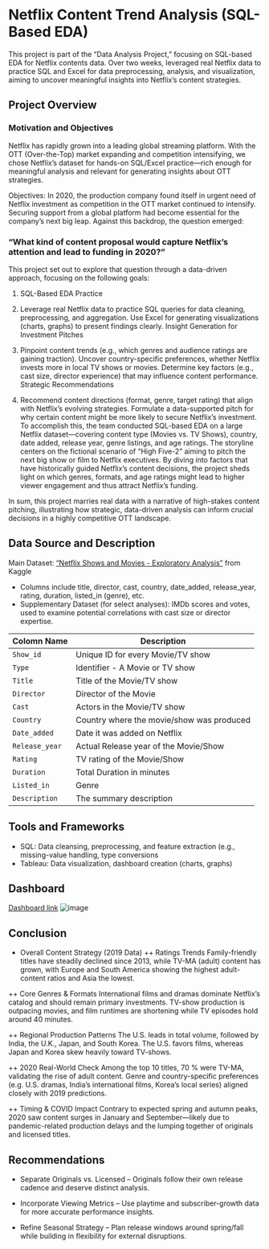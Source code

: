 # Netflix Content Trend Analysis (SQL-Based EDA)
This project is part of the “Data Analysis Project,” focusing on SQL-based EDA for Netflix contents data. Over two weeks, leveraged real Netflix data to practice SQL and Excel for data preprocessing, analysis, and visualization, aiming to uncover meaningful insights into Netflix’s content strategies.
## Project Overview
### Motivation and Objectives
Netflix has rapidly grown into a leading global streaming platform. With the OTT (Over-the-Top) market expanding and competition intensifying, we chose Netflix’s dataset for hands-on SQL/Excel practice—rich enough for meaningful analysis and relevant for generating insights about OTT strategies.

Objectives:
In 2020, the production company found itself in urgent need of Netflix investment as competition in the OTT market continued to intensify. Securing support from a global platform had become essential for the company’s next big leap. Against this backdrop, the question emerged:


### “What kind of content proposal would capture Netflix’s attention and lead to funding in 2020?”

This project set out to explore that question through a data-driven approach, focusing on the following goals:

1. SQL-Based EDA Practice

2. Leverage real Netflix data to practice SQL queries for data cleaning, preprocessing, and aggregation.
Use Excel for generating visualizations (charts, graphs) to present findings clearly.
Insight Generation for Investment Pitches

3. Pinpoint content trends (e.g., which genres and audience ratings are gaining traction).
Uncover country-specific preferences, whether Netflix invests more in local TV shows or movies.
Determine key factors (e.g., cast size, director experience) that may influence content performance.
Strategic Recommendations

4. Recommend content directions (format, genre, target rating) that align with Netflix’s evolving strategies.
Formulate a data-supported pitch for why certain content might be more likely to secure Netflix’s investment.
To accomplish this, the team conducted SQL-based EDA on a large Netflix dataset—covering content type (Movies vs. TV Shows), country, date added, release year, genre listings, and age ratings. The storyline centers on the fictional scenario of “High Five-2” aiming to pitch the next big show or film to Netflix executives. By diving into factors that have historically guided Netflix’s content decisions, the project sheds light on which genres, formats, and age ratings might lead to higher viewer engagement and thus attract Netflix’s funding.

In sum, this project marries real data with a narrative of high-stakes content pitching, illustrating how strategic, data-driven analysis can inform crucial decisions in a highly competitive OTT landscape.


## Data Source and Description
Main Dataset: [“Netflix Shows and Movies - Exploratory Analysis”](https://www.kaggle.com/code/shivamb/netflix-shows-and-movies-exploratory-analysis/notebook) from Kaggle 

 + Columns include title, director, cast, country, date_added, release_year, rating, duration, listed_in (genre), etc.
 + Supplementary Dataset (for select analyses): IMDb scores and votes, used to examine potential correlations with cast size or director expertise.

 | Colomn Name  | Description |
| ------------- | ------------- |
| `Show_id`  | Unique ID for every Movie/TV show  |
| `Type`  | Identifier - A Movie or TV show |
| `Title`  | Title of the Movie/TV show  |
| `Director`  | Director of the Movie  |
| `Cast`  | Actors in the Movie/TV show  |
| `Country`  | Country where the movie/show was produced  |
| `Date_added`  | Date it was added on Netflix  |
| `Release_year`  | Actual Release year of the Movie/Show  |
| `Rating`  | TV rating of the Movie/Show  |
| `Duration`  | Total Duration in minutes  |
| `Listed_in`  | Genre  |
| `Description`  | The summary description  |



## Tools and Frameworks
 + SQL: Data cleansing, preprocessing, and feature extraction (e.g., missing-value handling, type conversions
 + Tableau: Data visualization, dashboard creation (charts, graphs)



## Dashboard
[Dashboard link](https://public.tableau.com/app/profile/jiyoon.shin1127/viz/NetflixDashboards-blackver_/1)
![image](https://github.com/user-attachments/assets/a934abc4-bc89-4da9-8c8f-3d72dedf6910)


## Conclusion
+ Overall Content Strategy (2019 Data)
++ Ratings Trends
Family-friendly titles have steadily declined since 2013, while TV-MA (adult) content has grown, with Europe and South America showing the highest adult-content ratios and Asia the lowest.

++ Core Genres & Formats
International films and dramas dominate Netflix’s catalog and should remain primary investments. TV-show production is outpacing movies, and film runtimes are shortening while TV episodes hold around 40 minutes.

++ Regional Production Patterns
The U.S. leads in total volume, followed by India, the U.K., Japan, and South Korea. The U.S. favors films, whereas Japan and Korea skew heavily toward TV-shows.

++ 2020 Real-World Check
Among the top 10 titles, 70 % were TV-MA, validating the rise of adult content. Genre and country-specific preferences (e.g. U.S. dramas, India’s international films, Korea’s local series) aligned closely with 2019 predictions.

++ Timing & COVID Impact
Contrary to expected spring and autumn peaks, 2020 saw content surges in January and September—likely due to pandemic-related production delays and the lumping together of originals and licensed titles.


## Recommendations

+ Separate Originals vs. Licensed – Originals follow their own release cadence and deserve distinct analysis.

+ Incorporate Viewing Metrics – Use playtime and subscriber-growth data for more accurate performance insights.

+ Refine Seasonal Strategy – Plan release windows around spring/fall while building in flexibility for external disruptions.
